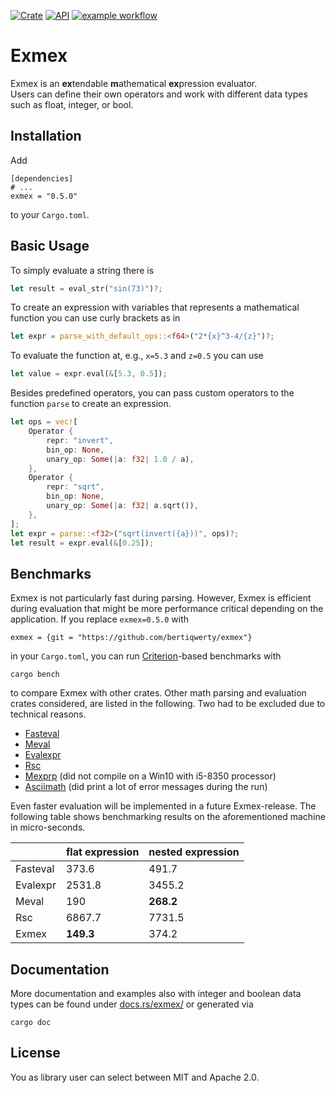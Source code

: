 [![Crate](https://img.shields.io/crates/v/exmex.svg)](https://crates.io/crates/exmex)
[![API](https://docs.rs/exmex/badge.svg)](https://docs.rs/exmex)
[![example workflow](https://github.com/bertiqwerty/exmex/actions/workflows/rust.yml/badge.svg)](https://github.com/bertiqwerty/exmex)
# Exmex

Exmex is an **ex**tendable **m**athematical **ex**pression evaluator.  
Users can define their own operators and work with different data types such
as float, integer, or bool.

## Installation

Add
```
[dependencies]
# ...
exmex = "0.5.0"
```
to your `Cargo.toml`.

## Basic Usage
To simply evaluate a string there is
```rust
let result = eval_str("sin(73)")?;
```
To create an expression with variables that represents a mathematical function you can
use curly brackets as in
```rust
let expr = parse_with_default_ops::<f64>("2*{x}^3-4/{z}")?;
```
To evaluate the function at, e.g., `x=5.3` and `z=0.5` you can use
```rust
let value = expr.eval(&[5.3, 0.5]);
```
Besides predefined operators, you can pass custom operators to the 
function `parse` to create an expression. 
```rust
let ops = vec![
    Operator {
        repr: "invert",
        bin_op: None,
        unary_op: Some(|a: f32| 1.0 / a),
    },
    Operator {
        repr: "sqrt",
        bin_op: None,
        unary_op: Some(|a: f32| a.sqrt()),
    },
];
let expr = parse::<f32>("sqrt(invert({a}))", ops)?;
let result = expr.eval(&[0.25]);
```

## Benchmarks

Exmex is not particularly fast during parsing. However, Exmex is efficient during evaluation
that might be more performance critical depending on the application. If you replace
`exmex=0.5.0` with
```
exmex = {git = "https://github.com/bertiqwerty/exmex"}
```
in your `Cargo.toml`, 
you can run [Criterion](https://docs.rs/criterion/0.3.4/criterion/)-based benchmarks with
```
cargo bench
``` 
to compare Exmex with other crates. Other math parsing and evaluation crates considered, are
listed in the following. Two had to be excluded due to technical reasons.
* [Fasteval](https://docs.rs/fasteval/0.2.4/fasteval/)
* [Meval](https://docs.rs/meval/0.2.0/meval/)
* [Evalexpr](https://docs.rs/evalexpr/6.3.0/evalexpr/)
* [Rsc](https://docs.rs/rsc/2.0.0/rsc/)
* [Mexprp](https://docs.rs/mexprp/0.3.0/mexprp/) (did not compile on a
Win10 with i5-8350 processor)
* [Asciimath](https://docs.rs/asciimath/0.8.8/asciimath/) (did print a lot of error messages during the run)

Even faster
evaluation will be implemented in a future Exmex-release. The following
table shows benchmarking results on the aforementioned machine in micro-seconds.

|        |flat expression|nested expression|
|--------|---------------|-----------------|
|Fasteval|          373.6|            491.7|
|Evalexpr|         2531.8|           3455.2|
|Meval   |            190|        **268.2**|
|Rsc     |         6867.7|           7731.5|
|Exmex   |      **149.3**|            374.2|

## Documentation
More documentation and examples also with integer and boolean data types can be found under [docs.rs/exmex/](https://docs.rs/exmex/) or generated via
```
cargo doc
```

## License
You as library user can select between MIT and Apache 2.0.
